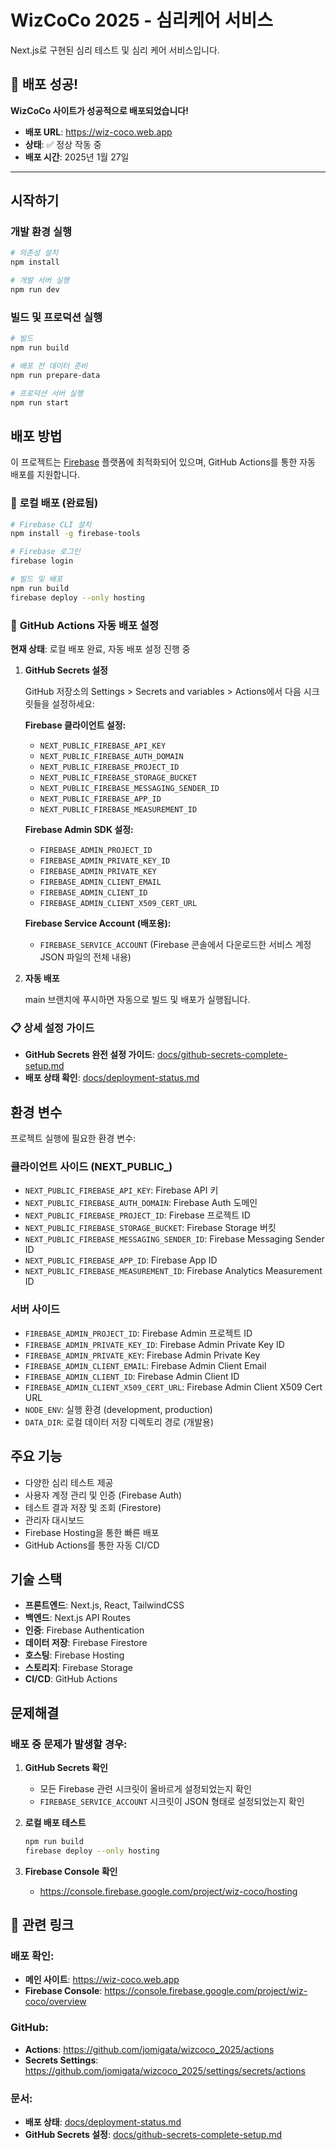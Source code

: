 # WizCoCo 2025 - 심리케어 서비스

Next.js로 구현된 심리 테스트 및 심리 케어 서비스입니다.

## 🎉 **배포 성공!**

**WizCoCo 사이트가 성공적으로 배포되었습니다!**
- **배포 URL**: https://wiz-coco.web.app
- **상태**: ✅ 정상 작동 중
- **배포 시간**: 2025년 1월 27일

---

## 시작하기

### 개발 환경 실행

```bash
# 의존성 설치
npm install

# 개발 서버 실행
npm run dev
```

### 빌드 및 프로덕션 실행

```bash
# 빌드
npm run build

# 배포 전 데이터 준비
npm run prepare-data

# 프로덕션 서버 실행
npm run start
```

## 배포 방법

이 프로젝트는 [Firebase](https://firebase.google.com) 플랫폼에 최적화되어 있으며, GitHub Actions를 통한 자동 배포를 지원합니다.

### 🚀 **로컬 배포 (완료됨)**

```bash
# Firebase CLI 설치
npm install -g firebase-tools

# Firebase 로그인
firebase login

# 빌드 및 배포
npm run build
firebase deploy --only hosting
```

### 🔧 **GitHub Actions 자동 배포 설정**

**현재 상태**: 로컬 배포 완료, 자동 배포 설정 진행 중

1. **GitHub Secrets 설정**
   
   GitHub 저장소의 Settings > Secrets and variables > Actions에서 다음 시크릿들을 설정하세요:

   **Firebase 클라이언트 설정:**
   - `NEXT_PUBLIC_FIREBASE_API_KEY`
   - `NEXT_PUBLIC_FIREBASE_AUTH_DOMAIN`
   - `NEXT_PUBLIC_FIREBASE_PROJECT_ID`
   - `NEXT_PUBLIC_FIREBASE_STORAGE_BUCKET`
   - `NEXT_PUBLIC_FIREBASE_MESSAGING_SENDER_ID`
   - `NEXT_PUBLIC_FIREBASE_APP_ID`
   - `NEXT_PUBLIC_FIREBASE_MEASUREMENT_ID`

   **Firebase Admin SDK 설정:**
   - `FIREBASE_ADMIN_PROJECT_ID`
   - `FIREBASE_ADMIN_PRIVATE_KEY_ID`
   - `FIREBASE_ADMIN_PRIVATE_KEY`
   - `FIREBASE_ADMIN_CLIENT_EMAIL`
   - `FIREBASE_ADMIN_CLIENT_ID`
   - `FIREBASE_ADMIN_CLIENT_X509_CERT_URL`

   **Firebase Service Account (배포용):**
   - `FIREBASE_SERVICE_ACCOUNT` (Firebase 콘솔에서 다운로드한 서비스 계정 JSON 파일의 전체 내용)

2. **자동 배포**
   
   main 브랜치에 푸시하면 자동으로 빌드 및 배포가 실행됩니다.

### 📋 **상세 설정 가이드**

- **GitHub Secrets 완전 설정 가이드**: [docs/github-secrets-complete-setup.md](docs/github-secrets-complete-setup.md)
- **배포 상태 확인**: [docs/deployment-status.md](docs/deployment-status.md)

## 환경 변수

프로젝트 실행에 필요한 환경 변수:

### 클라이언트 사이드 (NEXT_PUBLIC_)
- `NEXT_PUBLIC_FIREBASE_API_KEY`: Firebase API 키
- `NEXT_PUBLIC_FIREBASE_AUTH_DOMAIN`: Firebase Auth 도메인
- `NEXT_PUBLIC_FIREBASE_PROJECT_ID`: Firebase 프로젝트 ID
- `NEXT_PUBLIC_FIREBASE_STORAGE_BUCKET`: Firebase Storage 버킷
- `NEXT_PUBLIC_FIREBASE_MESSAGING_SENDER_ID`: Firebase Messaging Sender ID
- `NEXT_PUBLIC_FIREBASE_APP_ID`: Firebase App ID
- `NEXT_PUBLIC_FIREBASE_MEASUREMENT_ID`: Firebase Analytics Measurement ID

### 서버 사이드
- `FIREBASE_ADMIN_PROJECT_ID`: Firebase Admin 프로젝트 ID
- `FIREBASE_ADMIN_PRIVATE_KEY_ID`: Firebase Admin Private Key ID
- `FIREBASE_ADMIN_PRIVATE_KEY`: Firebase Admin Private Key
- `FIREBASE_ADMIN_CLIENT_EMAIL`: Firebase Admin Client Email
- `FIREBASE_ADMIN_CLIENT_ID`: Firebase Admin Client ID
- `FIREBASE_ADMIN_CLIENT_X509_CERT_URL`: Firebase Admin Client X509 Cert URL
- `NODE_ENV`: 실행 환경 (development, production)
- `DATA_DIR`: 로컬 데이터 저장 디렉토리 경로 (개발용)

## 주요 기능

- 다양한 심리 테스트 제공
- 사용자 계정 관리 및 인증 (Firebase Auth)
- 테스트 결과 저장 및 조회 (Firestore)
- 관리자 대시보드
- Firebase Hosting을 통한 빠른 배포
- GitHub Actions를 통한 자동 CI/CD

## 기술 스택

- **프론트엔드**: Next.js, React, TailwindCSS
- **백엔드**: Next.js API Routes
- **인증**: Firebase Authentication
- **데이터 저장**: Firebase Firestore
- **호스팅**: Firebase Hosting
- **스토리지**: Firebase Storage
- **CI/CD**: GitHub Actions

## 문제해결

### 배포 중 문제가 발생할 경우:

1. **GitHub Secrets 확인**
   - 모든 Firebase 관련 시크릿이 올바르게 설정되었는지 확인
   - `FIREBASE_SERVICE_ACCOUNT` 시크릿이 JSON 형태로 설정되었는지 확인

2. **로컬 배포 테스트**
   ```bash
   npm run build
   firebase deploy --only hosting
   ```

3. **Firebase Console 확인**
   - https://console.firebase.google.com/project/wiz-coco/hosting

## 🔗 **관련 링크**

### **배포 확인:**
- **메인 사이트**: https://wiz-coco.web.app
- **Firebase Console**: https://console.firebase.google.com/project/wiz-coco/overview

### **GitHub:**
- **Actions**: https://github.com/jomigata/wizcoco_2025/actions
- **Secrets Settings**: https://github.com/jomigata/wizcoco_2025/settings/secrets/actions

### **문서:**
- **배포 상태**: [docs/deployment-status.md](docs/deployment-status.md)
- **GitHub Secrets 설정**: [docs/github-secrets-complete-setup.md](docs/github-secrets-complete-setup.md)
